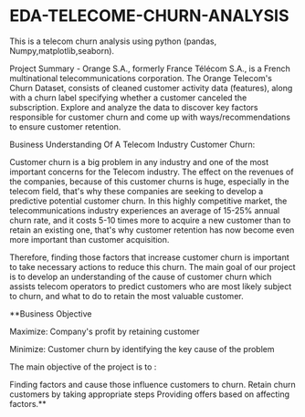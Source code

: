 # EDA-TELECOME-CHURN-ANALYSIS
This is a telecom churn analysis using python (pandas, Numpy,matplotlib,seaborn).

Project Summary - Orange S.A., formerly France Télécom S.A., is a French multinational telecommunications corporation. The Orange Telecom's Churn Dataset, consists of cleaned customer activity data (features), along with a churn label specifying whether a customer canceled the subscription. Explore and analyze the data to discover key factors responsible for customer churn and come up with ways/recommendations to ensure customer retention.

Business Understanding Of A Telecom Industry Customer Churn:

Customer churn is a big problem in any industry and one of the most important concerns for the Telecom industry. The effect on the revenues of the companies, because of this customer churns is huge, especially in the telecom field, that's why these companies are seeking to develop a predictive potential customer churn. In this highly competitive market, the telecommunications industry experiences an average of 15-25% annual churn rate, and it costs 5-10 times more to acquire a new customer than to retain an existing one, that's why customer retention has now become even more important than customer acquisition.

Therefore, finding those factors that increase customer churn is important to take necessary actions to reduce this churn. The main goal of our project is to develop an understanding of the cause of customer churn which assists telecom operators to predict customers who are most likely subject to churn, and what to do to retain the most valuable customer.


**Business Objective

Maximize: Company's profit by retaining customer

Minimize: Customer churn by identifying the key cause of the problem

The main objective of the project is to :

Finding factors and cause those influence customers to churn. Retain churn customers by taking appropriate steps Providing offers based on affecting factors.**

